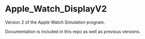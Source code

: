 # Apple_Watch_DisplayV2
Version 2 of the Apple Watch Simulation program.

Documentation is included in this repo as well as previous versions.
